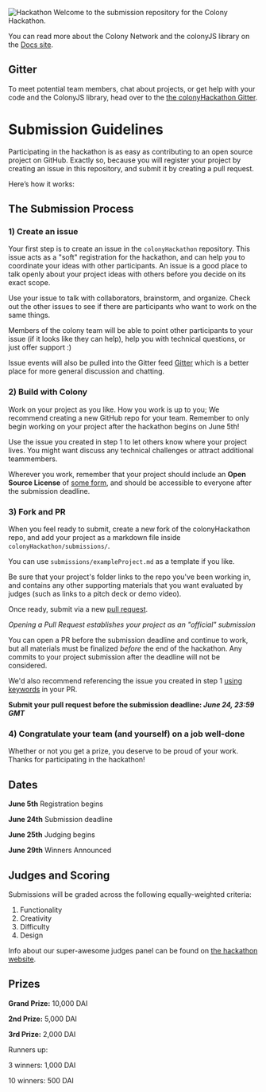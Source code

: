 ![Hackathon](docs/hackathon_banner.png)
Welcome to the submission repository for the Colony Hackathon.

You can read more about the Colony Network and the colonyJS library on the [Docs site](https://joincolony.github.io/colonyjs/docs-overview/).

## Gitter

To meet potential team members, chat about projects, or get help with your code and the ColonyJS library, head over to the  [the colonyHackathon Gitter](https://gitter.im/ColonyHackathon/Lobby).


# Submission Guidelines

Participating in the hackathon is as easy as contributing to an open source project on GitHub. Exactly so, because you will register your project by creating an issue in this repository, and submit it by creating a pull request.

Here’s how it works:

## The Submission Process

### 1) Create an issue
Your first step is to create an issue in the `colonyHackathon` repository. This issue acts as a "soft" registration for the hackathon, and can help you to coordinate your ideas with other participants. An issue is a good place to talk openly about your project ideas with others before you decide on its exact scope.

Use your issue to talk with collaborators, brainstorm, and organize. Check out the other issues to see if there are participants who want to work on the same things.

Members of the colony team will be able to point other participants to your issue (if it looks like they can help), help you with technical questions, or just offer support :)

Issue events will also be pulled into the Gitter feed [Gitter](https://gitter.im/ColonyHackathon/Lobby) which is a better place for more general discussion and chatting.

### 2) Build with Colony
Work on your project as you like. How you work is up to you; We recommend creating a new GitHub repo for your team. Remember to only begin working on your project after the hackathon begins on June 5th!

Use the issue you created in step 1 to let others know where your project lives. You might want discuss any technical challenges or attract additional teammembers.

Wherever you work, remember that your project should include an **Open Source License** of [some form](https://opensource.org/licenses), and should be accessible to everyone after the submission deadline.

### 3) Fork and PR
When you feel ready to submit, create a new fork of the colonyHackathon repo, and add your project as a markdown file inside `colonyHackathon/submissions/`.

You can use `submissions/exampleProject.md` as a template if you like.

Be sure that your project's folder links to the repo you've been working in, and contains any other supporting materials that you want evaluated by judges (such as links to a pitch deck or demo video).

Once ready, submit via a new [pull request](https://github.com/JoinColony/colonyHackathon/pulls).

*Opening a Pull Request establishes your project as an "official" submission*

You can open a PR before the submission deadline and continue to work, but all materials must be finalized *before* the end of the hackathon. Any commits to your project submission after the deadline will not be considered.

We'd also recommend referencing the issue you created in step 1 [using keywords](https://help.github.com/articles/closing-issues-using-keywords/) in your PR.

**Submit your pull request before the submission deadline: _June 24, 23:59 GMT_**

### 4) Congratulate your team (and yourself) on a job well-done
Whether or not you get a prize, you deserve to be proud of your work. Thanks for participating in the hackathon!


## Dates

**June 5th**
Registration begins

**June 24th**
Submission deadline

**June 25th**
Judging begins

**June 29th**
Winners Announced


## Judges and Scoring

Submissions will be graded across the following equally-weighted criteria:

1. Functionality
2. Creativity
3. Difficulty
4. Design

Info about our super-awesome judges panel can be found on [the hackathon website](https://colony.io/hackathon).

## Prizes

**Grand Prize:**
10,000 DAI

**2nd Prize:**
5,000 DAI

**3rd Prize:**
2,000 DAI

Runners up:

3 winners: 1,000 DAI

10 winners: 500 DAI
